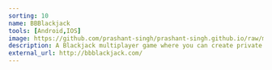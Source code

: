 ```yaml
---
sorting: 10
name: BBBlackjack
tools: [Android,IOS]
image: https://github.com/prashant-singh/prashant-singh.github.io/raw/master/assets/b-blackjack-logo%403x.png
description: A Blackjack multiplayer game where you can create private clubs and tables to play with your friends or you can play with random players in the world.
external_url: http://bbblackjack.com/
---
```

